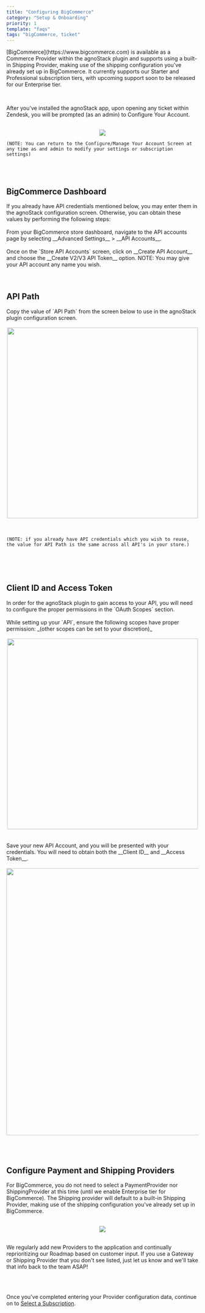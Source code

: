 ```yaml
---
title: "Configuring BigCommerce"
category: "Setup & Onboarding"
priority: 1
template: "faqs"
tags: "bigCommerce, ticket"
---
```


<p>[BigCommerce](https://www.bigcommerce.com) is available as a Commerce Provider within the agnoStack plugin and supports using a built-in Shipping Provider, making use of the shipping configuration you've already set up in BigCommerce. It currently supports our Starter and Professional subscription tiers, with upcoming support soon to be released for our Enterprise tier.</p>

<br/>

After you've installed the agnoStack app, upon opening any ticket within Zendesk, you will be prompted (as an admin) to Configure Your Account.

<br/>

<center>
  <img
    class="border"
    src="/images/bigcommerce-configuration-screenshot.png"
    data-canonical-src="/images/bigcommerce-configuration-screenshot.png"
  />
</center>

```
(NOTE: You can return to the Configure/Manage Your Account Screen at any time as and admin to modify your settings or subscription settings)
```

<br/>
<br/>

## BigCommerce Dashboard

<span>
If you already have API credentials mentioned below, you may enter them in the agnoStack configuration screen.  Otherwise, you can obtain these values by performing the following steps:
</span>

<br/>
<br/>

<span>
From your BigCommerce store dashboard, navigate to the API accounts page by selecting __Advanced Settings__ > __API Accounts__.
</span>

<br/>
<br/>

<span>
Once on the `Store API Accounts` screen, click on __Create API Account__ and choose the __Create V2/V3 API Token__ option. NOTE: You may give your API account any name you wish.
</span>

<br/>
<br/>
<br/>

## API Path

<span>
Copy the value of `API Path` from the screen below to use in the agnoStack plugin configuration screen.
</span>

<br />
<br />

<center>
  <img
    class="border"
    width="500"
    src="/images/bigcommerce-configuration-api-path-screenshot.png"
    data-canonical-src="/images/bigcommerce-configuration-api-path-screenshot.png"
  />
</center>

<br />
<br />

```
(NOTE: if you already have API credentials which you wish to reuse, the value for API Path is the same across all API's in your store.)
```

<br/>
<br/>
<br/>

## Client ID and Access Token

<span>
In order for the agnoStack plugin to gain access to your API, you will need to configure the proper permissions in the `OAuth Scopes` section.
</span>
<br/>
<br/>
<span>
While setting up your `API`, ensure the following scopes have proper permission:
</span>
<span>
_(other scopes can be set to your discretion)_
</span>

<br/>
<br/>

<center>
  <img
    class="border"
    width="500"
    src="/images/bigcommerce-configuration-scopes-screenshot.png"
    data-canonical-src="/images/bigcommerce-configuration-scopes-screenshot.png"
  />
</center>

<br/>
<br/>

<span>
Save your new API Account, and you will be presented with your credentials.  You will need to obtain both the __Client ID__ and __Access Token__.
</span>

<br/>
<br/>

<center>
  <img
    class="border"
    width="700"
    src="/images/bigcommerce-configuration-api-credentials-screenshot.png"
    data-canonical-src="/images/bigcommerce-configuration-api-credentials-screenshot.png"
  />
</center>

<br/>
<br/>
<br/>

## Configure Payment and Shipping Providers

For BigCommerce, you do not need to select a PaymentProvider nor ShippingProvider at this time (until we enable Enterprise tier for BigCommerce). The Shipping provider will default to a built-in Shipping Provider, making use of the shipping configuration you've already set up in BigCommerce.

<br/>

<center>
  <img 
    class="border"
    src="/images/bigcommerce-configuration-payment-shipping-screenshot.png"
    data-canonical-src="/images/bigcommerce-configuration-payment-shipping-screenshot.png"
  />
</center>

<br/>

We regularly add new Providers to the application and continually reprioritizing our Roadmap based on customer input. If you use a Gateway or Shipping Provider that you don't see listed, just let us know and we'll take that info back to the team ASAP!

<br/>
<br/>

Once you've completed entering your Provider configuration data, continue on to [Select a Subscription](/faqs/setup-onboarding/selecting-a-subscription).
